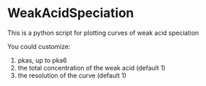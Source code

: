# WeakAcidSpeciation
This is a python script for plotting curves of weak acid speciation

You could customize:
1) pkas, up to pka6
2) the total concentration of the weak acid  (default 1)
3) the resolution of the curve  (default 1)
 
